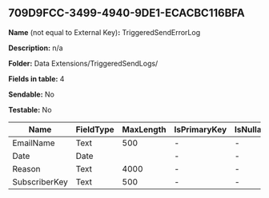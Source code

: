 ## 709D9FCC-3499-4940-9DE1-ECACBC116BFA

**Name** (not equal to External Key)**:** TriggeredSendErrorLog

**Description:** n/a

**Folder:** Data Extensions/TriggeredSendLogs/

**Fields in table:** 4

**Sendable:** No

**Testable:** No

| Name | FieldType | MaxLength | IsPrimaryKey | IsNullable | DefaultValue |
| --- | --- | --- | --- | --- | --- |
| EmailName | Text | 500 | - | - |  |
| Date | Date |  | - | - |  |
| Reason | Text | 4000 | - | - |  |
| SubscriberKey | Text | 500 | - | - |  |
